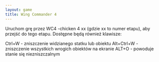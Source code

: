 ```yaml
---
layout: game
title: Wing Commander 4
---
```


Uruchom grę przez WC4 -chicken 4 xx (gdzie xx to numer etapu), aby 
przejść do tego etapu. Dostępne będą również klawisze:

Ctrl+W 	- zniszczenie widzianego statku lub obiektu
Alt+Ctrl+W 	- zniszczenie wszystkich wrogich obiektów na 
ekranie
ALT+O		- powoduje stanie się niezniszczalnym
